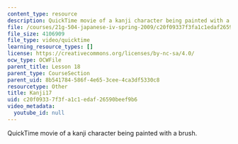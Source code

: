 ```yaml
---
content_type: resource
description: QuickTime movie of a kanji character being painted with a brush.
file: /courses/21g-504-japanese-iv-spring-2009/c20f09337f3fa1c1edaf26590beef9b6_Kanji17.mov
file_size: 4106909
file_type: video/quicktime
learning_resource_types: []
license: https://creativecommons.org/licenses/by-nc-sa/4.0/
ocw_type: OCWFile
parent_title: Lesson 18
parent_type: CourseSection
parent_uid: 8b541784-586f-4e65-3cee-4ca3df5330c8
resourcetype: Other
title: Kanji17
uid: c20f0933-7f3f-a1c1-edaf-26590beef9b6
video_metadata:
  youtube_id: null
---
```

QuickTime movie of a kanji character being painted with a brush.